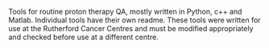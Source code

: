 Tools for routine proton therapy QA, mostly written in Python, c++ and Matlab.  Individual tools have their own readme.  These tools were written for use at the Rutherford Cancer Centres and must be modified appropriately and checked before use at a different centre.
